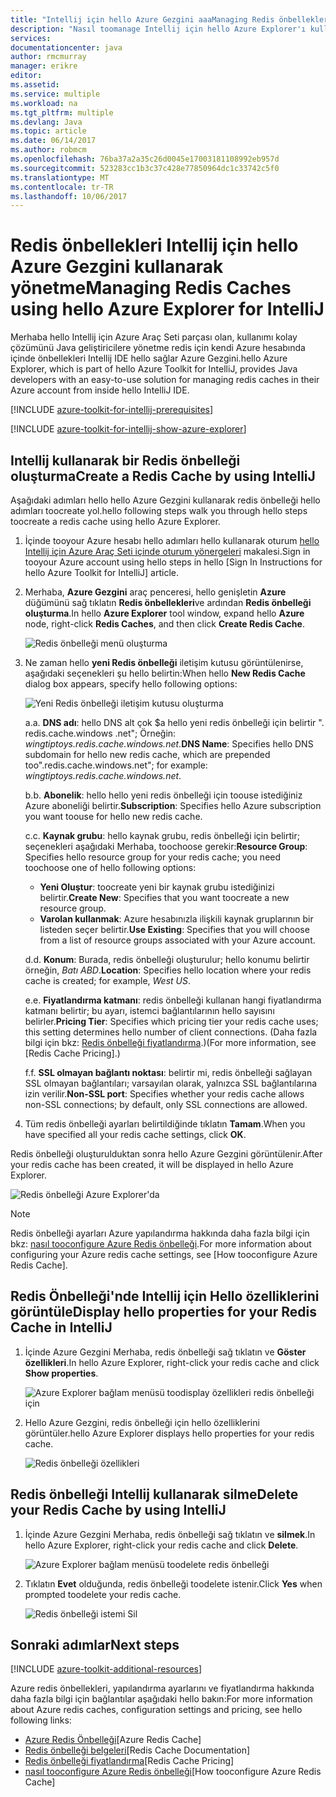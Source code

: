 ```yaml
---
title: "Intellij için hello Azure Gezgini aaaManaging Redis önbellekleri kullanarak | Microsoft Docs"
description: "Nasıl toomanage Intellij için hello Azure Explorer'ı kullanarak Azure redis önbellekleri öğrenin."
services: 
documentationcenter: java
author: rmcmurray
manager: erikre
editor: 
ms.assetid: 
ms.service: multiple
ms.workload: na
ms.tgt_pltfrm: multiple
ms.devlang: Java
ms.topic: article
ms.date: 06/14/2017
ms.author: robmcm
ms.openlocfilehash: 76ba37a2a35c26d0045e17003181108992eb957d
ms.sourcegitcommit: 523283cc1b3c37c428e77850964dc1c33742c5f0
ms.translationtype: MT
ms.contentlocale: tr-TR
ms.lasthandoff: 10/06/2017
---
```

# <a name="managing-redis-caches-using-hello-azure-explorer-for-intellij"></a><span data-ttu-id="6782c-103">Redis önbellekleri Intellij için hello Azure Gezgini kullanarak yönetme</span><span class="sxs-lookup"><span data-stu-id="6782c-103">Managing Redis Caches using hello Azure Explorer for IntelliJ</span></span>

<span data-ttu-id="6782c-104">Merhaba hello Intellij için Azure Araç Seti parçası olan, kullanımı kolay çözümünü Java geliştiricilere yönetme redis için kendi Azure hesabında içinde önbellekleri Intellij IDE hello sağlar Azure Gezgini.</span><span class="sxs-lookup"><span data-stu-id="6782c-104">hello Azure Explorer, which is part of hello Azure Toolkit for IntelliJ, provides Java developers with an easy-to-use solution for managing redis caches in their Azure account from inside hello IntelliJ IDE.</span></span>

[!INCLUDE [azure-toolkit-for-intellij-prerequisites](../includes/azure-toolkit-for-intellij-prerequisites.md)]

[!INCLUDE [azure-toolkit-for-intellij-show-azure-explorer](../includes/azure-toolkit-for-intellij-show-azure-explorer.md)]

## <a name="create-a-redis-cache-by-using-intellij"></a><span data-ttu-id="6782c-105">Intellij kullanarak bir Redis önbelleği oluşturma</span><span class="sxs-lookup"><span data-stu-id="6782c-105">Create a Redis Cache by using IntelliJ</span></span>

<span data-ttu-id="6782c-106">Aşağıdaki adımları hello hello Azure Gezgini kullanarak redis önbelleği hello adımları toocreate yol.</span><span class="sxs-lookup"><span data-stu-id="6782c-106">hello following steps walk you through hello steps toocreate a redis cache using hello Azure Explorer.</span></span>

1. <span data-ttu-id="6782c-107">İçinde tooyour Azure hesabı hello adımları hello kullanarak oturum [hello Intellij için Azure Araç Seti içinde oturum yönergeleri] makalesi.</span><span class="sxs-lookup"><span data-stu-id="6782c-107">Sign in tooyour Azure account using hello steps in hello [Sign In Instructions for hello Azure Toolkit for IntelliJ] article.</span></span>

1. <span data-ttu-id="6782c-108">Merhaba, **Azure Gezgini** araç penceresi, hello genişletin **Azure** düğümünü sağ tıklatın **Redis önbellekleri**ve ardından **Redis önbelleği oluşturma**.</span><span class="sxs-lookup"><span data-stu-id="6782c-108">In hello **Azure Explorer** tool window, expand hello **Azure** node, right-click **Redis Caches**, and then click **Create Redis Cache**.</span></span>

   ![Redis önbelleği menü oluşturma][CR01]

1. <span data-ttu-id="6782c-110">Ne zaman hello **yeni Redis önbelleği** iletişim kutusu görüntülenirse, aşağıdaki seçenekleri şu hello belirtin:</span><span class="sxs-lookup"><span data-stu-id="6782c-110">When hello **New Redis Cache** dialog box appears, specify hello following options:</span></span>

   ![Yeni Redis önbelleği iletişim kutusu oluşturma][CR02]

   <span data-ttu-id="6782c-112">a.</span><span class="sxs-lookup"><span data-stu-id="6782c-112">a.</span></span> <span data-ttu-id="6782c-113">**DNS adı**: hello DNS alt çok $a hello yeni redis önbelleği için belirtir ". redis.cache.windows .net"; Örneğin: *wingtiptoys.redis.cache.windows.net*.</span><span class="sxs-lookup"><span data-stu-id="6782c-113">**DNS Name**: Specifies hello DNS subdomain for hello new redis cache, which are prepended too".redis.cache.windows.net"; for example: *wingtiptoys.redis.cache.windows.net*.</span></span>

   <span data-ttu-id="6782c-114">b.</span><span class="sxs-lookup"><span data-stu-id="6782c-114">b.</span></span> <span data-ttu-id="6782c-115">**Abonelik**: hello hello yeni redis önbelleği için toouse istediğiniz Azure aboneliği belirtir.</span><span class="sxs-lookup"><span data-stu-id="6782c-115">**Subscription**: Specifies hello Azure subscription you want toouse for hello new redis cache.</span></span>

   <span data-ttu-id="6782c-116">c.</span><span class="sxs-lookup"><span data-stu-id="6782c-116">c.</span></span> <span data-ttu-id="6782c-117">**Kaynak grubu**: hello kaynak grubu, redis önbelleği için belirtir; seçenekleri aşağıdaki Merhaba, toochoose gerekir:</span><span class="sxs-lookup"><span data-stu-id="6782c-117">**Resource Group**: Specifies hello resource group for your redis cache; you need toochoose one of hello following options:</span></span>
      * <span data-ttu-id="6782c-118">**Yeni Oluştur**: toocreate yeni bir kaynak grubu istediğinizi belirtir.</span><span class="sxs-lookup"><span data-stu-id="6782c-118">**Create New**: Specifies that you want toocreate a new resource group.</span></span>
      * <span data-ttu-id="6782c-119">**Varolan kullanmak**: Azure hesabınızla ilişkili kaynak gruplarının bir listeden seçer belirtir.</span><span class="sxs-lookup"><span data-stu-id="6782c-119">**Use Existing**: Specifies that you will choose from a list of resource groups associated with your Azure account.</span></span>

   <span data-ttu-id="6782c-120">d.</span><span class="sxs-lookup"><span data-stu-id="6782c-120">d.</span></span> <span data-ttu-id="6782c-121">**Konum**: Burada, redis önbelleği oluşturulur; hello konumu belirtir örneğin, *Batı ABD*.</span><span class="sxs-lookup"><span data-stu-id="6782c-121">**Location**: Specifies hello location where your redis cache is created; for example, *West US*.</span></span>

   <span data-ttu-id="6782c-122">e.</span><span class="sxs-lookup"><span data-stu-id="6782c-122">e.</span></span> <span data-ttu-id="6782c-123">**Fiyatlandırma katmanı**: redis önbelleği kullanan hangi fiyatlandırma katmanı belirtir; bu ayarı, istemci bağlantılarının hello sayısını belirler.</span><span class="sxs-lookup"><span data-stu-id="6782c-123">**Pricing Tier**: Specifies which pricing tier your redis cache uses; this setting determines hello number of client connections.</span></span> <span data-ttu-id="6782c-124">(Daha fazla bilgi için bkz: [Redis önbelleği fiyatlandırma].)</span><span class="sxs-lookup"><span data-stu-id="6782c-124">(For more information, see [Redis Cache Pricing].)</span></span>

   <span data-ttu-id="6782c-125">f.</span><span class="sxs-lookup"><span data-stu-id="6782c-125">f.</span></span> <span data-ttu-id="6782c-126">**SSL olmayan bağlantı noktası**: belirtir mi, redis önbelleği sağlayan SSL olmayan bağlantıları; varsayılan olarak, yalnızca SSL bağlantılarına izin verilir.</span><span class="sxs-lookup"><span data-stu-id="6782c-126">**Non-SSL port**: Specifies whether your redis cache allows non-SSL connections; by default, only SSL connections are allowed.</span></span>

1. <span data-ttu-id="6782c-127">Tüm redis önbelleği ayarları belirtildiğinde tıklatın **Tamam**.</span><span class="sxs-lookup"><span data-stu-id="6782c-127">When you have specified all your redis cache settings, click **OK**.</span></span>

<span data-ttu-id="6782c-128">Redis önbelleği oluşturulduktan sonra hello Azure Gezgini görüntülenir.</span><span class="sxs-lookup"><span data-stu-id="6782c-128">After your redis cache has been created, it will be displayed in hello Azure Explorer.</span></span>

   ![Redis önbelleği Azure Explorer'da][CR03]

> [!NOTE]
>
> <span data-ttu-id="6782c-130">Redis önbelleği ayarları Azure yapılandırma hakkında daha fazla bilgi için bkz: [nasıl tooconfigure Azure Redis önbelleği].</span><span class="sxs-lookup"><span data-stu-id="6782c-130">For more information about configuring your Azure redis cache settings, see [How tooconfigure Azure Redis Cache].</span></span>
>

## <a name="display-hello-properties-for-your-redis-cache-in-intellij"></a><span data-ttu-id="6782c-131">Redis Önbelleği'nde Intellij için Hello özelliklerini görüntüle</span><span class="sxs-lookup"><span data-stu-id="6782c-131">Display hello properties for your Redis Cache in IntelliJ</span></span>

1. <span data-ttu-id="6782c-132">İçinde Azure Gezgini Merhaba, redis önbelleği sağ tıklatın ve **Göster özellikleri**.</span><span class="sxs-lookup"><span data-stu-id="6782c-132">In hello Azure Explorer, right-click your redis cache and click **Show properties**.</span></span>

   ![Azure Explorer bağlam menüsü toodisplay özellikleri redis önbelleği için][SP01]

1. <span data-ttu-id="6782c-134">Hello Azure Gezgini, redis önbelleği için hello özelliklerini görüntüler.</span><span class="sxs-lookup"><span data-stu-id="6782c-134">hello Azure Explorer displays hello properties for your redis cache.</span></span>

   ![Redis önbelleği özellikleri][SP02]

## <a name="delete-your-redis-cache-by-using-intellij"></a><span data-ttu-id="6782c-136">Redis önbelleği Intellij kullanarak silme</span><span class="sxs-lookup"><span data-stu-id="6782c-136">Delete your Redis Cache by using IntelliJ</span></span>

1. <span data-ttu-id="6782c-137">İçinde Azure Gezgini Merhaba, redis önbelleği sağ tıklatın ve **silmek**.</span><span class="sxs-lookup"><span data-stu-id="6782c-137">In hello Azure Explorer, right-click your redis cache and click **Delete**.</span></span>

   ![Azure Explorer bağlam menüsü toodelete redis önbelleği][DE01]

1. <span data-ttu-id="6782c-139">Tıklatın **Evet** olduğunda, redis önbelleği toodelete istenir.</span><span class="sxs-lookup"><span data-stu-id="6782c-139">Click **Yes** when prompted toodelete your redis cache.</span></span>

   ![Redis önbelleği istemi Sil][DE02]

## <a name="next-steps"></a><span data-ttu-id="6782c-141">Sonraki adımlar</span><span class="sxs-lookup"><span data-stu-id="6782c-141">Next steps</span></span>

[!INCLUDE [azure-toolkit-additional-resources](../includes/azure-toolkit-additional-resources.md)]

<span data-ttu-id="6782c-142">Azure redis önbellekleri, yapılandırma ayarlarını ve fiyatlandırma hakkında daha fazla bilgi için bağlantılar aşağıdaki hello bakın:</span><span class="sxs-lookup"><span data-stu-id="6782c-142">For more information about Azure redis caches, configuration settings and pricing, see hello following links:</span></span>

* <span data-ttu-id="6782c-143">[Azure Redis Önbelleği]</span><span class="sxs-lookup"><span data-stu-id="6782c-143">[Azure Redis Cache]</span></span>
* <span data-ttu-id="6782c-144">[Redis önbelleği belgeleri]</span><span class="sxs-lookup"><span data-stu-id="6782c-144">[Redis Cache Documentation]</span></span>
* <span data-ttu-id="6782c-145">[Redis önbelleği fiyatlandırma]</span><span class="sxs-lookup"><span data-stu-id="6782c-145">[Redis Cache Pricing]</span></span>
* <span data-ttu-id="6782c-146">[nasıl tooconfigure Azure Redis önbelleği]</span><span class="sxs-lookup"><span data-stu-id="6782c-146">[How tooconfigure Azure Redis Cache]</span></span>

<!-- URL List -->

[Redis önbelleği fiyatlandırma]: https://azure.microsoft.com/pricing/details/cache/
[Azure Redis Önbelleği]: https://azure.microsoft.com/services/cache/
[Redis önbelleği belgeleri]: ./redis-cache/index.md
[nasıl tooconfigure Azure Redis önbelleği]: ./redis-cache/cache-configure.md
[hello Intellij için Azure Araç Seti içinde oturum yönergeleri]: ./azure-toolkit-for-intellij-sign-in-instructions.md

<!-- IMG List -->

[CR01]: ./media/azure-toolkit-for-intellij-managing-redis-caches-using-azure-explorer/CR01.png
[CR02]: ./media/azure-toolkit-for-intellij-managing-redis-caches-using-azure-explorer/CR02.png
[CR03]: ./media/azure-toolkit-for-intellij-managing-redis-caches-using-azure-explorer/CR03.png

[SP01]: ./media/azure-toolkit-for-intellij-managing-redis-caches-using-azure-explorer/SP01.png
[SP02]: ./media/azure-toolkit-for-intellij-managing-redis-caches-using-azure-explorer/SP02.png

[DE01]: ./media/azure-toolkit-for-intellij-managing-redis-caches-using-azure-explorer/DE01.png
[DE02]: ./media/azure-toolkit-for-intellij-managing-redis-caches-using-azure-explorer/DE02.png
